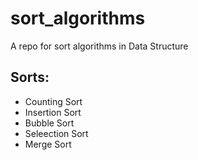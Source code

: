 # sort_algorithms
A repo for sort algorithms in Data Structure

## Sorts:
* Counting Sort
* Insertion Sort
* Bubble Sort
* Seleection  Sort
* Merge Sort

